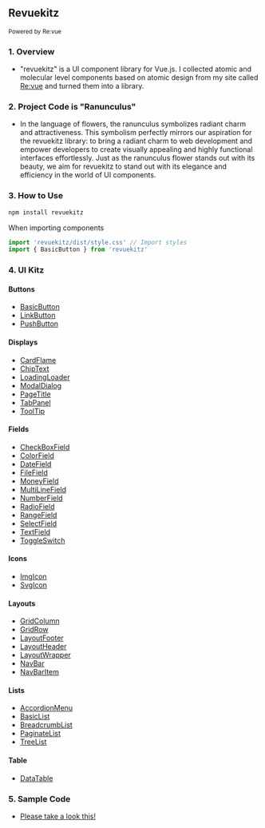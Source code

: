 ## Revuekitz

<small> Powered by Re:vue</small>

### 1. Overview

- "revuekitz" is a UI component library for Vue.js. I collected atomic and molecular level components based on atomic design from my site called [Re:vue](https://sh-revue.net/) and turned them into a library.

### 2. Project Code is "Ranunculus"

- In the language of flowers, the ranunculus symbolizes radiant charm and attractiveness. This symbolism perfectly mirrors our aspiration for the revuekitz library: to bring a radiant charm to web development and empower developers to create visually appealing and highly functional interfaces effortlessly. Just as the ranunculus flower stands out with its beauty, we aim for revuekitz to stand out with its elegance and efficiency in the world of UI components.

### 3. How to Use

```js
npm install revuekitz
```

When importing components

```js
import 'revuekitz/dist/style.css' // Import styles
import { BasicButton } from 'revuekitz'
```

### 4. UI Kitz

#### Buttons

- [BasicButton](https://sh-revue.net/articles/vue/101_basic_button)
- [LinkButton](https://sh-revue.net/articles/vue/102_link_button)
- [PushButton](https://sh-revue.net/articles/vue/103_push_button)

#### Displays

- [CardFlame](https://sh-revue.net/articles/vue/201_card_flame)
- [ChipText](https://sh-revue.net/articles/vue/202_chip_text)
- [LoadingLoader](https://sh-revue.net/articles/vue/203_loading_loader)
- [ModalDialog](https://sh-revue.net/articles/vue/204_modal_dialog)
- [PageTitle](https://sh-revue.net/articles/vue/205_page_title)
- [TabPanel](https://sh-revue.net/articles/vue/206_tab_panel)
- [ToolTip](https://sh-revue.net/articles/vue/207_tool_tip_text)

#### Fields

- [CheckBoxField](https://sh-revue.net/articles/vue/301_check_box_field)
- [ColorField](https://sh-revue.net/articles/vue/302_color_field)
- [DateField](https://sh-revue.net/articles/vue/303_date_field)
- [FileField](https://sh-revue.net/articles/vue/304_file_field)
- [MoneyField](https://sh-revue.net/articles/vue/305_money_field)
- [MultiLineField](https://sh-revue.net/articles/vue/306_multi_lines_field)
- [NumberField](https://sh-revue.net/articles/vue/307_number_field)
- [RadioField](https://sh-revue.net/articles/vue/308_radio_field)
- [RangeField](https://sh-revue.net/articles/vue/309_range_field)
- [SelectField](https://sh-revue.net/articles/vue/310_select_field)
- [TextField](https://sh-revue.net/articles/vue/311_text_field)
- [ToggleSwitch](https://sh-revue.net/articles/vue/312_toggle_switch)

#### Icons

- [ImgIcon](https://sh-revue.net/articles/vue/401_ImgIcon)
- [SvgIcon](https://sh-revue.net/articles/vue/402_SvgIcon)

#### Layouts

- [GridColumn](https://sh-revue.net/articles/vue/501_grid_column)
- [GridRow](https://sh-revue.net/articles/vue/502_grid_row)
- [LayoutFooter](https://sh-revue.net/articles/vue/503_layout_footer)
- [LayoutHeader](https://sh-revue.net/articles/vue/504_layout_header)
- [LayoutWrapper](https://sh-revue.net/articles/vue/505_layout_wrapper)
- [NavBar](https://sh-revue.net/articles/vue/506_nav_bar)
- [NavBarItem](https://sh-revue.net/articles/vue/507_nav_list_item)

#### Lists

- [AccordionMenu](https://sh-revue.net/articles/vue/601_accordion_menu)
- [BasicList](https://sh-revue.net/articles/vue/602_basic_list)
- [BreadcrumbList](https://sh-revue.net/articles/vue/603_breadcumb_list)
- [PaginateList](https://sh-revue.net/articles/vue/604_paginate_navigation)
- [TreeList](https://sh-revue.net/articles/vue/605_tree_list)

#### Table

- [DataTable](https://sh-revue.net/articles/vue/701_data_table)

### 5. Sample Code

- [Please take a look this!](https://sh-revue.net/factories/components)

